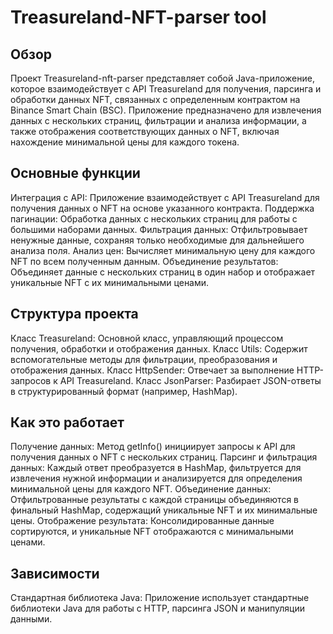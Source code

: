 # Treasureland-NFT-parser tool

## Обзор
Проект Treasureland-nft-parser представляет собой Java-приложение, которое взаимодействует с API Treasureland для получения, парсинга и обработки данных NFT, связанных с определенным контрактом на Binance Smart Chain (BSC). Приложение предназначено для извлечения данных с нескольких страниц, фильтрации и анализа информации, а также отображения соответствующих данных о NFT, включая нахождение минимальной цены для каждого токена.

## Основные функции
Интеграция с API: Приложение взаимодействует с API Treasureland для получения данных о NFT на основе указанного контракта.
Поддержка пагинации: Обработка данных с нескольких страниц для работы с большими наборами данных.
Фильтрация данных: Отфильтровывает ненужные данные, сохраняя только необходимые для дальнейшего анализа поля.
Анализ цен: Вычисляет минимальную цену для каждого NFT по всем полученным данным.
Объединение результатов: Объединяет данные с нескольких страниц в один набор и отображает уникальные NFT с их минимальными ценами.

## Структура проекта
Класс Treasureland: Основной класс, управляющий процессом получения, обработки и отображения данных.
Класс Utils: Содержит вспомогательные методы для фильтрации, преобразования и отображения данных.
Класс HttpSender: Отвечает за выполнение HTTP-запросов к API Treasureland.
Класс JsonParser: Разбирает JSON-ответы в структурированный формат (например, HashMap).

## Как это работает
Получение данных: Метод getInfo() инициирует запросы к API для получения данных о NFT с нескольких страниц.
Парсинг и фильтрация данных: Каждый ответ преобразуется в HashMap, фильтруется для извлечения нужной информации и анализируется для определения минимальной цены для каждого NFT.
Объединение данных: Отфильтрованные результаты с каждой страницы объединяются в финальный HashMap, содержащий уникальные NFT и их минимальные цены.
Отображение результата: Консолидированные данные сортируются, и уникальные NFT отображаются с минимальными ценами.

## Зависимости
Стандартная библиотека Java: Приложение использует стандартные библиотеки Java для работы с HTTP, парсинга JSON и манипуляции данными.
